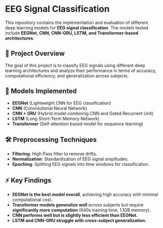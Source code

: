 # EEG Signal Classification

This repository contains the implementation and evaluation of different deep learning models for **EEG signal classification**. The models tested include **EEGNet, CNN, CNN-GRU, LSTM, and Transformer-based architectures**.

## 📌 **Project Overview**
The goal of this project is to classify EEG signals using different deep learning architectures and analyze their performance in terms of accuracy, computational efficiency, and generalization across subjects.

## 🚀 **Models Implemented**
- **EEGNet** (Lightweight CNN for EEG classification)
- **CNN** (Convolutional Neural Network)
- **CNN + GRU** (Hybrid model combining CNN and Gated Recurrent Unit)
- **LSTM** (Long Short-Term Memory Network)
- **Transformer** (Self-attention based model for sequence learning)

## 🛠 **Preprocessing Techniques**
- **Filtering**: High Pass filter to remove drifts.
- **Normalization**: Standardization of EEG signal amplitudes.
- **Epoching**: Splitting EEG signals into time windows for classification.

## ⚡ **Key Findings**
- **EEGNet is the best model overall**, achieving high accuracy with minimal computational cost.
- **Transformer models generalize well** across subjects but require **significantly more computation** (640s training time, 1.1GB memory).
- **CNN performs well but is slightly less efficient than EEGNet.**
- **LSTM and CNN-GRU struggle with cross-subject generalization.**

